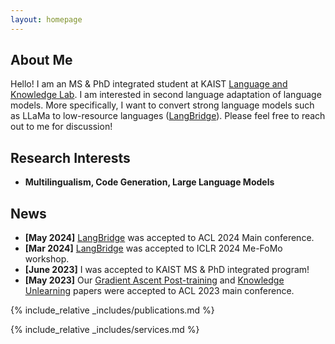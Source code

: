 ```yaml
---
layout: homepage
---
```


## About Me

Hello! I am an MS & PhD integrated student at KAIST [Language and Knowledge Lab](https://lklab.kaist.ac.kr/). I am interested in second language adaptation of language models. More specifically, I want to convert strong language models such as LLaMa to low-resource languages ([LangBridge](https://arxiv.org/abs/2401.10695)). Please feel free to reach out to me for discussion!

## Research Interests

- **Multilingualism, Code Generation, Large Language Models**

## News
- **[May 2024]** [LangBridge](https://arxiv.org/abs/2401.10695) was accepted to ACL 2024 Main conference.
- **[Mar 2024]** [LangBridge](https://arxiv.org/abs/2401.10695) was accepted to ICLR 2024 Me-FoMo workshop.
- **[June 2023]** I was accepted to KAIST MS & PhD integrated program!
- **[May 2023]** Our [Gradient Ascent Post-training](https://arxiv.org/abs/2306.07052) and [Knowledge Unlearning](https://arxiv.org/abs/2210.01504) papers were accepted to ACL 2023 main conference.

{% include_relative _includes/publications.md %}

{% include_relative _includes/services.md %}
